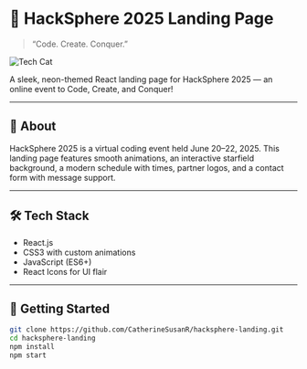 # 🚀 HackSphere 2025 Landing Page

> “Code. Create. Conquer.”

![Tech Cat](https://media.giphy.com/media/JIX9t2j0ZTN9S/giphy.gif)

A sleek, neon-themed React landing page for HackSphere 2025 — an online event to Code, Create, and Conquer!

---

## 📝 About

HackSphere 2025 is a virtual coding event held June 20–22, 2025. This landing page features smooth animations, an interactive starfield background, a modern schedule with times, partner logos, and a contact form with message support.

---

## 🛠️ Tech Stack

- React.js  
- CSS3 with custom animations  
- JavaScript (ES6+)  
- React Icons for UI flair  

---

## 🚀 Getting Started

```bash
git clone https://github.com/CatherineSusanR/hacksphere-landing.git
cd hacksphere-landing
npm install
npm start
